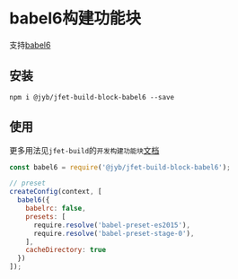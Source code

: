 # babel6构建功能块

支持[babel6](https://github.com/babel/babel-loader)

## 安装

```shell
npm i @jyb/jfet-build-block-babel6 --save
```

## 使用

更多用法见`jfet-build`的`开发构建功能块`[文档](../jfet-build/doc/DevelopBlock.md)


```javascript
const babel6 = require('@jyb/jfet-build-block-babel6');

// preset
createConfig(context, [
  babel6({
    babelrc: false,
    presets: [
      require.resolve('babel-preset-es2015'),
      require.resolve('babel-preset-stage-0'),
    ],
    cacheDirectory: true
  })
]);
```
